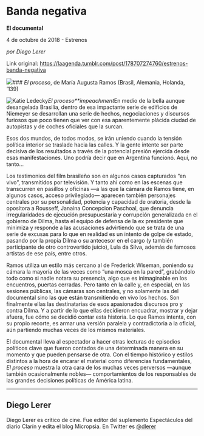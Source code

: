 # Banda negativa

**El documental**

4 de octubre de 2018 - Estrenos

_por Diego Lerer_

Link original: https://laagenda.tumblr.com/post/178707274760/estrenos-banda-negativa

![](https://64.media.tumblr.com/f6567174be6b8d8738bfbd5ee1c70a63/tumblr_inline_pg2wacP8bx1t6q87u_500.jpg)### *El proceso*, de María Augusta Ramos (Brasil, Alemania, Holanda, ‘139)

![Katie Ledecky](https://64.media.tumblr.com/f6567174be6b8d8738bfbd5ee1c70a63/tumblr_inline_pg2wacP8bx1t6q87u_400.jpg)*El proceso**impeachment*En medio de la bella aunque desangelada Brasilia, dentro de esa impactante serie de edificios de Niemeyer se desarrollan una serie de hechos, negociaciones y discursos furiosos que poco tienen que ver con esa aparentemente plácida ciudad de autopistas y de coches oficiales que la surcan.

Esos dos mundos, de todos modos, se irán uniendo cuando la tensión política interior se traslade hacia las calles. Y la gente intente ser parte decisiva de los resultados a través de la potencial presión ejercida desde esas manifestaciones. Uno podría decir que en Argentina funcionó. Aquí, no tanto…

Los testimonios del film brasileño son en algunos casos capturados “en vivo”, transmitidos por televisión. Y tanto ahí como en las escenas que transcurren en pasillos y oficinas —a las que la cámara de Ramos tiene, en algunos casos, acceso privilegiado— aparecen también personajes centrales por su personalidad, potencia y capacidad de oratoria, desde la opositora a Rousseff, Janaina Concepcion Paschoal, que denuncia irregularidades de ejecución presupuestaria y corrupción generalizada en el gobierno de Dilma, hasta el equipo de defensa de la ex presidente que minimiza y responde a las acusaciones advirtiendo que se trata de una serie de excusas para lo que en realidad es un intento de golpe de estado, pasando por la propia Dilma o su antecesor en el cargo (y también participante de otro controvertido juicio), Lula da Silva, además de famosos artistas de ese país, entre otros.

Ramos utiliza un estilo más cercano al de Frederick Wiseman, poniendo su cámara la mayoría de las veces como “una mosca en la pared”, grabándolo todo como si nadie notara su presencia, algo que es inimaginable en los encuentros, puertas cerradas. Pero tanto en la calle y, en especial, en las sesiones públicas, las cámaras son centrales, y no solamente las del documental sino las que están transmitiendo en vivo los hechos. Son finalmente ellas las destinatarias de esos apasionados discursos pro y contra Dilma. Y a partir de lo que ellas decidieron encuadrar, mostrar y dejar afuera, fue cómo se decidió contar esta historia. Lo que Ramos intenta, con su propio recorte, es armar una versión paralela y contradictoria a la oficial, aún partiendo muchas veces de los mismos materiales.

El documental lleva al espectador a hacer otras lecturas de episodios políticos clave que fueron contados de una determinada manera en su momento y que pueden pensarse de otra. Con el tiempo histórico y estilos distintos a la hora de encarar el material como diferencias fundamentales, *El proceso* muestra la otra cara de los muchas veces perversos —aunque también ocasionalmente nobles— comportamientos de los responsables de las grandes decisiones políticas de América latina.

  




---

Diego Lerer
-----------

 Diego Lerer es crítico de cine. Fue editor del suplemento Espectáculos del diario Clarín y edita el blog Micropsia. En Twitter es [@dlerer](https://twitter.com/dlerer) 

